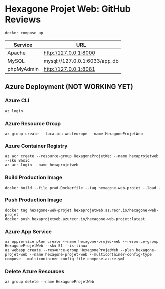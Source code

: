 # Hexagone Projet Web: GitHub Reviews

```shell
docker compose up
```

| Service    | URL                           |
|------------|-------------------------------|
| Apache     | http://127.0.0.1:8000         |
| MySQL      | mysql://127.0.0.1:6033/app_db |
| phpMyAdmin | http://127.0.0.1:8081         |

## Azure Deployment (NOT WORKING YET)

### Azure CLI

```shell
az login
```

### Azure Resource Group

```shell
az group create --location westeurope --name HexagoneProjetWeb
```

### Azure Container Registry

```shell
az acr create --resource-group HexagoneProjetWeb --name hexaprojetweb --sku Basic
az acr login --name hexaprojetweb
```

### Build Production Image

```shell
docker build --file prod.Dockerfile --tag hexagone-web-projet --load .
```

### Push Production Image

```shell
docker tag hexagone-web-projet hexaprojetweb.azurecr.io/hexagone-web-projet
docker push hexaprojetweb.azurecr.io/hexagone-web-projet:latest
```

### Azure App Service

```shell
az appservice plan create --name hexagone-projet-web --resource-group HexagoneProjetWeb --sku S1 --is-linux
az webapp create --resource-group HexagoneProjetWeb --plan hexagone-projet-web --name hexagone-projet-web --multicontainer-config-type compose --multicontainer-config-file compose.azure.yml
```

### Delete Azure Resources

```shell
az group delete --name HexagoneProjetWeb
```
